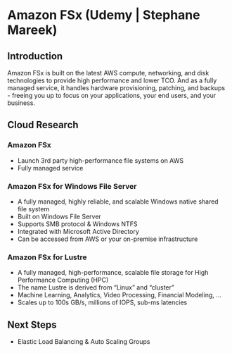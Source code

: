 # Amazon FSx (Udemy | Stephane Mareek)

## Introduction

Amazon FSx is built on the latest AWS compute, networking, and disk technologies to provide high performance and lower TCO. And as a fully managed service, it handles hardware provisioning, patching, and backups - freeing you up to focus on your applications, your end users, and your business.

## Cloud Research

### Amazon FSx

- Launch 3rd party high-performance file systems on AWS
- Fully managed service

### Amazon FSx for Windows File Server

- A fully managed, highly reliable, and
  scalable Windows native shared
  file system
- Built on Windows File Server
- Supports SMB protocol &
  Windows NTFS
- Integrated with Microsoft Active
  Directory
- Can be accessed from AWS or
  your on-premise infrastructure

### Amazon FSx for Lustre

- A fully managed, high-performance, scalable file storage for High Performance Computing (HPC)
- The name Lustre is derived from “Linux” and “cluster”
- Machine Learning, Analytics, Video Processing, Financial Modeling, …
- Scales up to 100s GB/s, millions of IOPS, sub-ms latencies

## Next Steps

- Elastic Load Balancing & Auto
  Scaling Groups
